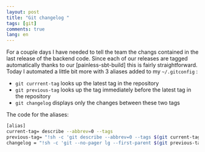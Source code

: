 ```yaml
---
layout: post
title: "Git changelog "
tags: [git]
comments: true
lang: en
---
```


For a couple days I have needed to tell the team the changs contained in the last release of the backend code. Since each of our releases are tagged automatically thanks to our [painless-sbt-build] this is fairly straightforward. Today I automated a little bit more with 3 aliases added to my `~/.gitconfig` :

* `git currrent-tag` looks up the latest tag in the repository
* `git previous-tag` looks up the tag immediately before the latest tag in the repository
* `git changelog` displays only the changes between these two tags

The code for the aliases:

```sh
[alias]
current-tag= describe --abbrev=0 --tags
previous-tag= "!sh -c 'git describe --abbrev=0 --tags $(git current-tag)^'"
changelog = "!sh -c 'git --no-pager lg --first-parent $(git previous-tag)..$(git current-tag)'"
```
